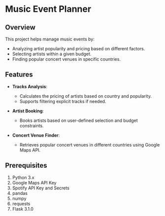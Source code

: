 # Music Event Planner

## Overview

This project helps manage music events by:
- Analyzing artist popularity and pricing based on different factors.
- Selecting artists within a given budget.
- Finding popular concert venues in specific countries.

## Features

- **Tracks Analysis**: 
  - Calculates the pricing of artists based on country and popularity.
  - Supports filtering explicit tracks if needed.

- **Artist Booking**: 
  - Books artists based on user-defined selection and budget constraints.

- **Concert Venue Finder**:
  - Retrieves popular concert venues in different countries using Google Maps API.

## Prerequisites

1. Python 3.x
2. Google Maps API Key
3. Spotify API Key and Secrets
4. pandas
5. numpy
6. requests
7. Flask 3.1.0
